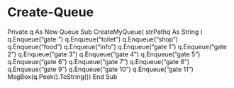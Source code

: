 # Create-Queue
Private q As New Queue
    Sub CreateMyQueue(
                     strPathq As String
                     )
        q.Enqueue(“gate ”)
        q.Enqueue(“toilet”)
        q.Enqueue(“shop”)
        q.Enqueue(“food”)
        q.Enqueue(“info”)
        q.Enqueue(“gate 1”)
        q.Enqueue(“gate 2”)
        q.Enqueue(“gate 3”)
        q.Enqueue(“gate 4”)
        q.Enqueue(“gate 5”)
        q.Enqueue(“gate 6”)
        q.Enqueue(“gate 7”)
        q.Enqueue(“gate 8”)
        q.Enqueue(“gate 9”)
        q.Enqueue(“gate 10”)
        q.Enqueue(“gate 11”)
        MsgBox(q.Peek().ToString())
    End Sub
